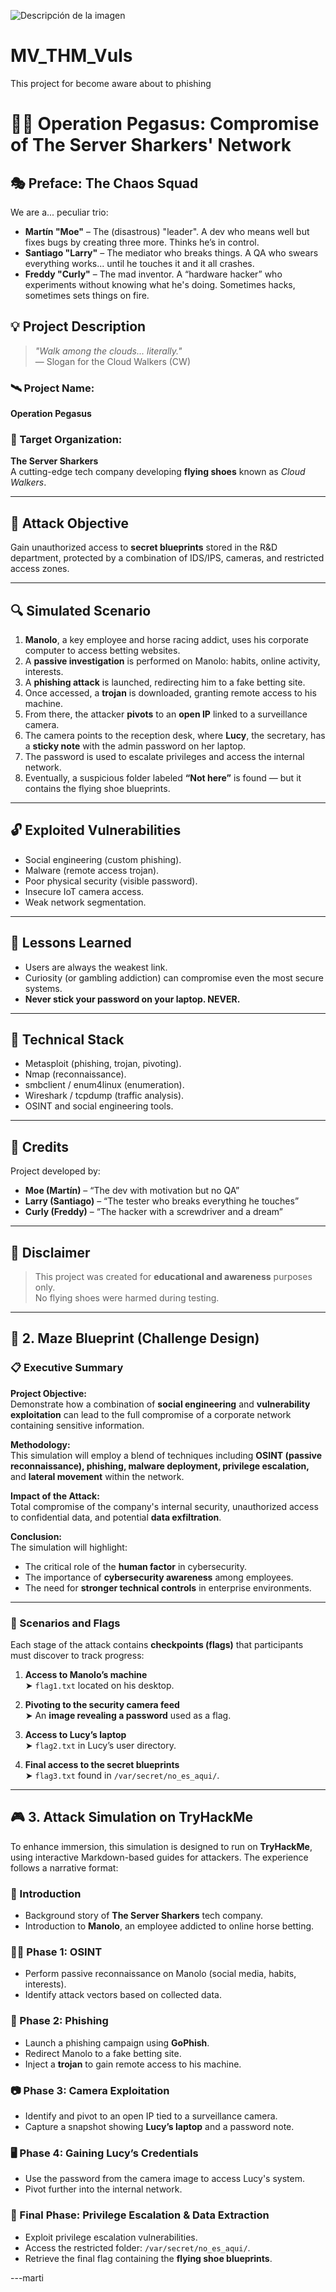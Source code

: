 ![Descripción de la imagen](https://media.licdn.com/dms/image/v2/D4D03AQH6EQ2P9c-O7g/profile-displayphoto-shrink_200_200/B4DZXdqn_oHsAY-/0/1743180693856?e=1749081600&v=beta&t=NAQj2UwNSWjKWis32wndJATMuej_X6LZWlqoEbQib3E)
# MV_THM_Vuls 

This project for become aware about to phishing  


# 🕵️‍♂️ Operation Pegasus: Compromise of The Server Sharkers' Network

## 🎭 Preface: The Chaos Squad

We are a... peculiar trio:

- **Martín "Moe"** – The (disastrous) "leader". A dev who means well but fixes bugs by creating three more. Thinks he’s in control.
- **Santiago "Larry"** – The mediator who breaks things. A QA who swears everything works... until he touches it and it all crashes.
- **Freddy "Curly"** – The mad inventor. A “hardware hacker” who experiments without knowing what he's doing. Sometimes hacks, sometimes sets things on fire.

## 💡 Project Description

> _"Walk among the clouds... literally."_  
> — Slogan for the Cloud Walkers (CW)

### 🛰️ Project Name:
**Operation Pegasus**

### 🏢 Target Organization:
**The Server Sharkers**  
A cutting-edge tech company developing **flying shoes** known as *Cloud Walkers*.

---

## 🎯 Attack Objective

Gain unauthorized access to **secret blueprints** stored in the R&D department, protected by a combination of IDS/IPS, cameras, and restricted access zones.

---

## 🔍 Simulated Scenario

1. **Manolo**, a key employee and horse racing addict, uses his corporate computer to access betting websites.
2. A **passive investigation** is performed on Manolo: habits, online activity, interests.
3. A **phishing attack** is launched, redirecting him to a fake betting site.
4. Once accessed, a **trojan** is downloaded, granting remote access to his machine.
5. From there, the attacker **pivots** to an **open IP** linked to a surveillance camera.
6. The camera points to the reception desk, where **Lucy**, the secretary, has a **sticky note** with the admin password on her laptop.
7. The password is used to escalate privileges and access the internal network.
8. Eventually, a suspicious folder labeled **“Not here”** is found — but it contains the flying shoe blueprints.

---

## 🔓 Exploited Vulnerabilities

- Social engineering (custom phishing).
- Malware (remote access trojan).
- Poor physical security (visible password).
- Insecure IoT camera access.
- Weak network segmentation.

---

## 🧠 Lessons Learned

- Users are always the weakest link.
- Curiosity (or gambling addiction) can compromise even the most secure systems.
- **Never stick your password on your laptop. NEVER.**

---

## 🤖 Technical Stack

- Metasploit (phishing, trojan, pivoting).
- Nmap (reconnaissance).
- smbclient / enum4linux (enumeration).
- Wireshark / tcpdump (traffic analysis).
- OSINT and social engineering tools.

---

## 🪪 Credits

Project developed by:

- **Moe (Martín)** – “The dev with motivation but no QA”
- **Larry (Santiago)** – “The tester who breaks everything he touches”
- **Curly (Freddy)** – “The hacker with a screwdriver and a dream”

---

## 🧪 Disclaimer

> This project was created for **educational and awareness** purposes only.  
> No flying shoes were harmed during testing.

---

## 🧭 2. Maze Blueprint (Challenge Design)

### 📋 Executive Summary

**Project Objective:**  
Demonstrate how a combination of **social engineering** and **vulnerability exploitation** can lead to the full compromise of a corporate network containing sensitive information.

**Methodology:**  
This simulation will employ a blend of techniques including **OSINT (passive reconnaissance), phishing, malware deployment, privilege escalation,** and **lateral movement** within the network.

**Impact of the Attack:**  
Total compromise of the company's internal security, unauthorized access to confidential data, and potential **data exfiltration**.

**Conclusion:**  
The simulation will highlight:
- The critical role of the **human factor** in cybersecurity.  
- The importance of **cybersecurity awareness** among employees.  
- The need for **stronger technical controls** in enterprise environments.

---

### 🏁 Scenarios and Flags

Each stage of the attack contains **checkpoints (flags)** that participants must discover to track progress:

1. **Access to Manolo’s machine**  
   ➤ `flag1.txt` located on his desktop.

2. **Pivoting to the security camera feed**  
   ➤ An **image revealing a password** used as a flag.

3. **Access to Lucy’s laptop**  
   ➤ `flag2.txt` in Lucy’s user directory.

4. **Final access to the secret blueprints**  
   ➤ `flag3.txt` found in `/var/secret/no_es_aqui/`.

---

## 🎮 3. Attack Simulation on TryHackMe

To enhance immersion, this simulation is designed to run on **TryHackMe**, using interactive Markdown-based guides for attackers. The experience follows a narrative format:

### 🏢 Introduction
- Background story of **The Server Sharkers** tech company.
- Introduction to **Manolo**, an employee addicted to online horse betting.
  
### 🕵️‍♂️ Phase 1: OSINT
- Perform passive reconnaissance on Manolo (social media, habits, interests).
- Identify attack vectors based on collected data.

### 🎯 Phase 2: Phishing
- Launch a phishing campaign using **GoPhish**.
- Redirect Manolo to a fake betting site.
- Inject a **trojan** to gain remote access to his machine.

### 📷 Phase 3: Camera Exploitation
- Identify and pivot to an open IP tied to a surveillance camera.
- Capture a snapshot showing **Lucy’s laptop** and a password note.

### 🖥️ Phase 4: Gaining Lucy’s Credentials
- Use the password from the camera image to access Lucy's system.
- Pivot further into the internal network.

### 🧠 Final Phase: Privilege Escalation & Data Extraction
- Exploit privilege escalation vulnerabilities.
- Access the restricted folder: `/var/secret/no_es_aqui/`.
- Retrieve the final flag containing the **flying shoe blueprints**.

---marti


